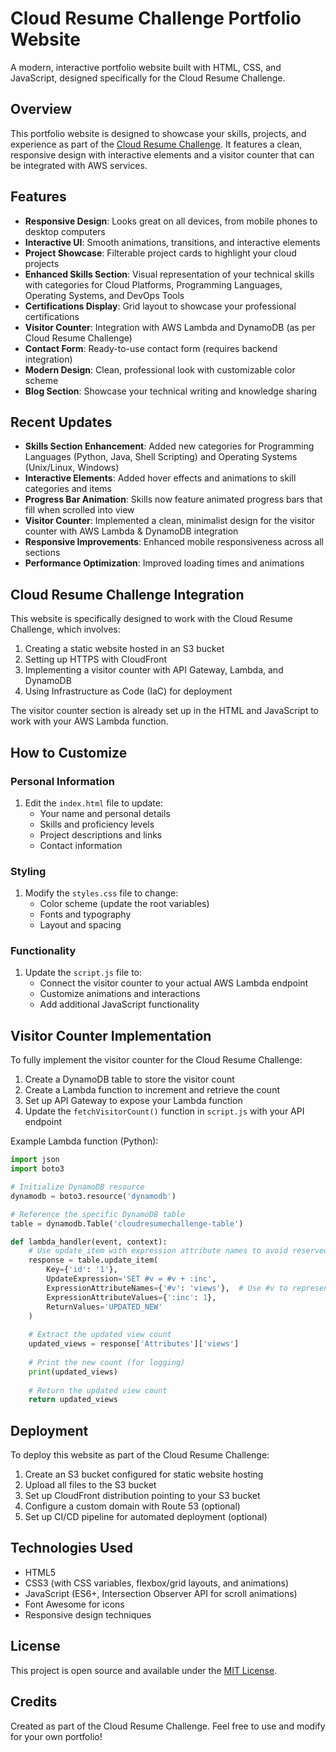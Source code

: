 # Cloud Resume Challenge Portfolio Website

A modern, interactive portfolio website built with HTML, CSS, and JavaScript, designed specifically for the Cloud Resume Challenge.

## Overview

This portfolio website is designed to showcase your skills, projects, and experience as part of the [Cloud Resume Challenge](https://cloudresumechallenge.dev/). It features a clean, responsive design with interactive elements and a visitor counter that can be integrated with AWS services.

## Features

- **Responsive Design**: Looks great on all devices, from mobile phones to desktop computers
- **Interactive UI**: Smooth animations, transitions, and interactive elements
- **Project Showcase**: Filterable project cards to highlight your cloud projects
- **Enhanced Skills Section**: Visual representation of your technical skills with categories for Cloud Platforms, Programming Languages, Operating Systems, and DevOps Tools
- **Certifications Display**: Grid layout to showcase your professional certifications
- **Visitor Counter**: Integration with AWS Lambda and DynamoDB (as per Cloud Resume Challenge)
- **Contact Form**: Ready-to-use contact form (requires backend integration)
- **Modern Design**: Clean, professional look with customizable color scheme
- **Blog Section**: Showcase your technical writing and knowledge sharing

## Recent Updates

- **Skills Section Enhancement**: Added new categories for Programming Languages (Python, Java, Shell Scripting) and Operating Systems (Unix/Linux, Windows)
- **Interactive Elements**: Added hover effects and animations to skill categories and items
- **Progress Bar Animation**: Skills now feature animated progress bars that fill when scrolled into view
- **Visitor Counter**: Implemented a clean, minimalist design for the visitor counter with AWS Lambda & DynamoDB integration
- **Responsive Improvements**: Enhanced mobile responsiveness across all sections
- **Performance Optimization**: Improved loading times and animations

## Cloud Resume Challenge Integration

This website is specifically designed to work with the Cloud Resume Challenge, which involves:

1. Creating a static website hosted in an S3 bucket
2. Setting up HTTPS with CloudFront
3. Implementing a visitor counter with API Gateway, Lambda, and DynamoDB
4. Using Infrastructure as Code (IaC) for deployment

The visitor counter section is already set up in the HTML and JavaScript to work with your AWS Lambda function.

## How to Customize

### Personal Information

1. Edit the `index.html` file to update:
   - Your name and personal details
   - Skills and proficiency levels
   - Project descriptions and links
   - Contact information

### Styling

1. Modify the `styles.css` file to change:
   - Color scheme (update the root variables)
   - Fonts and typography
   - Layout and spacing

### Functionality

1. Update the `script.js` file to:
   - Connect the visitor counter to your actual AWS Lambda endpoint
   - Customize animations and interactions
   - Add additional JavaScript functionality

## Visitor Counter Implementation

To fully implement the visitor counter for the Cloud Resume Challenge:

1. Create a DynamoDB table to store the visitor count
2. Create a Lambda function to increment and retrieve the count
3. Set up API Gateway to expose your Lambda function
4. Update the `fetchVisitorCount()` function in `script.js` with your API endpoint

Example Lambda function (Python):

```python
import json
import boto3

# Initialize DynamoDB resource
dynamodb = boto3.resource('dynamodb')

# Reference the specific DynamoDB table
table = dynamodb.Table('cloudresumechallenge-table')

def lambda_handler(event, context):
    # Use update_item with expression attribute names to avoid reserved keyword issue
    response = table.update_item(
        Key={'id': '1'},
        UpdateExpression='SET #v = #v + :inc',
        ExpressionAttributeNames={'#v': 'views'},  # Use #v to represent the reserved keyword 'views'
        ExpressionAttributeValues={':inc': 1},
        ReturnValues='UPDATED_NEW'
    )
    
    # Extract the updated view count
    updated_views = response['Attributes']['views']
    
    # Print the new count (for logging)
    print(updated_views)
    
    # Return the updated view count
    return updated_views
```

## Deployment

To deploy this website as part of the Cloud Resume Challenge:

1. Create an S3 bucket configured for static website hosting
2. Upload all files to the S3 bucket
3. Set up CloudFront distribution pointing to your S3 bucket
4. Configure a custom domain with Route 53 (optional)
5. Set up CI/CD pipeline for automated deployment (optional)

## Technologies Used

- HTML5
- CSS3 (with CSS variables, flexbox/grid layouts, and animations)
- JavaScript (ES6+, Intersection Observer API for scroll animations)
- Font Awesome for icons
- Responsive design techniques

## License

This project is open source and available under the [MIT License](LICENSE).

## Credits

Created as part of the Cloud Resume Challenge. Feel free to use and modify for your own portfolio! 
